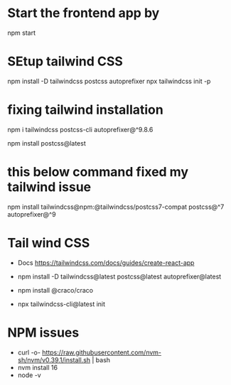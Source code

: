 # Start the frontend app by

npm start

# SEtup tailwind CSS

npm install -D tailwindcss postcss autoprefixer
npx tailwindcss init -p

# fixing tailwind installation

npm i tailwindcss postcss-cli autoprefixer@^9.8.6

npm install postcss@latest

# this below command fixed my tailwind issue

npm install tailwindcss@npm:@tailwindcss/postcss7-compat postcss@^7 autoprefixer@^9

# Tail wind CSS

- Docs https://tailwindcss.com/docs/guides/create-react-app

- npm install -D tailwindcss@latest postcss@latest autoprefixer@latest
- npm install @craco/craco
- npx tailwindcss-cli@latest init


# NPM issues
- curl -o- https://raw.githubusercontent.com/nvm-sh/nvm/v0.39.1/install.sh | bash
- nvm install 16
- node -v
